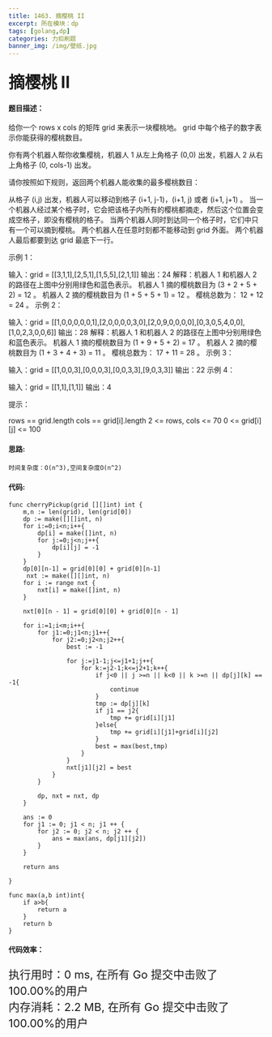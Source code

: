 ```yaml
---
title: 1463. 摘樱桃 II
excerpt: 所在模块：dp
tags: [golang,dp]
categories: 力扣刷题
banner_img: /img/壁纸.jpg
---
```


### <font size=6px>摘樱桃 II</font>

#### 题目描述：

给你一个 rows x cols 的矩阵 grid 来表示一块樱桃地。 grid 中每个格子的数字表示你能获得的樱桃数目。

你有两个机器人帮你收集樱桃，机器人 1 从左上角格子 (0,0) 出发，机器人 2 从右上角格子 (0, cols-1) 出发。

请你按照如下规则，返回两个机器人能收集的最多樱桃数目：

从格子 (i,j) 出发，机器人可以移动到格子 (i+1, j-1)，(i+1, j) 或者 (i+1, j+1) 。
当一个机器人经过某个格子时，它会把该格子内所有的樱桃都摘走，然后这个位置会变成空格子，即没有樱桃的格子。
当两个机器人同时到达同一个格子时，它们中只有一个可以摘到樱桃。
两个机器人在任意时刻都不能移动到 grid 外面。
两个机器人最后都要到达 grid 最底下一行。


示例 1：



输入：grid = [[3,1,1],[2,5,1],[1,5,5],[2,1,1]]
输出：24
解释：机器人 1 和机器人 2 的路径在上图中分别用绿色和蓝色表示。
机器人 1 摘的樱桃数目为 (3 + 2 + 5 + 2) = 12 。
机器人 2 摘的樱桃数目为 (1 + 5 + 5 + 1) = 12 。
樱桃总数为： 12 + 12 = 24 。
示例 2：



输入：grid = [[1,0,0,0,0,0,1],[2,0,0,0,0,3,0],[2,0,9,0,0,0,0],[0,3,0,5,4,0,0],[1,0,2,3,0,0,6]]
输出：28
解释：机器人 1 和机器人 2 的路径在上图中分别用绿色和蓝色表示。
机器人 1 摘的樱桃数目为 (1 + 9 + 5 + 2) = 17 。
机器人 2 摘的樱桃数目为 (1 + 3 + 4 + 3) = 11 。
樱桃总数为： 17 + 11 = 28 。
示例 3：

输入：grid = [[1,0,0,3],[0,0,0,3],[0,0,3,3],[9,0,3,3]]
输出：22
示例 4：

输入：grid = [[1,1],[1,1]]
输出：4


提示：

rows == grid.length
cols == grid[i].length
2 <= rows, cols <= 70
0 <= grid[i][j] <= 100 

#### 思路:

```
时间复杂度：O(n^3),空间复杂度O(n^2)
```



#### 代码:

```golang
func cherryPickup(grid [][]int) int {
    m,n := len(grid), len(grid[0])
    dp := make([][]int, n)
    for i:=0;i<n;i++{
        dp[i] = make([]int, n)
        for j:=0;j<n;j++{
            dp[i][j] = -1
        }
    }
    dp[0][n-1] = grid[0][0] + grid[0][n-1]
     nxt := make([][]int, n)
    for i := range nxt {
        nxt[i] = make([]int, n)
    }

    nxt[0][n - 1] = grid[0][0] + grid[0][n - 1]
    
    for i:=1;i<m;i++{
        for j1:=0;j1<n;j1++{
            for j2:=0;j2<n;j2++{
                best := -1
               
                for j:=j1-1;j<=j1+1;j++{
                    for k:=j2-1;k<=j2+1;k++{
                        if j<0 || j >=n || k<0 || k >=n || dp[j][k] == -1{
                            continue
                        }
                        tmp := dp[j][k]
                        if j1 == j2{
                            tmp += grid[i][j1]
                        }else{
                            tmp += grid[i][j1]+grid[i][j2]
                        }
                        best = max(best,tmp)
                    }
                }
                nxt[j1][j2] = best
            }
        }
        
        dp, nxt = nxt, dp
    }

    ans := 0
    for j1 := 0; j1 < n; j1 ++ {
        for j2 := 0; j2 < n; j2 ++ {
            ans = max(ans, dp[j1][j2])
        }
    }

    return ans

}

func max(a,b int)int{
    if a>b{
        return a
    }
    return b
}
```

#### 代码效率：

<p class="note note-primary"; style="font-size:22px">
   执行用时：0 ms, 在所有 Go 提交中击败了100.00%的用户<br>
   内存消耗：2.2 MB, 在所有 Go 提交中击败了100.00%的用户
</p>